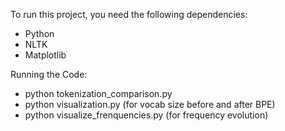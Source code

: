 To run this project, you need the following dependencies:

- Python 
- NLTK
- Matplotlib

Running the Code:

- python tokenization_comparison.py
- python visualization.py (for vocab size before and after BPE)
- python visualize_frenquencies.py (for frequency evolution)
